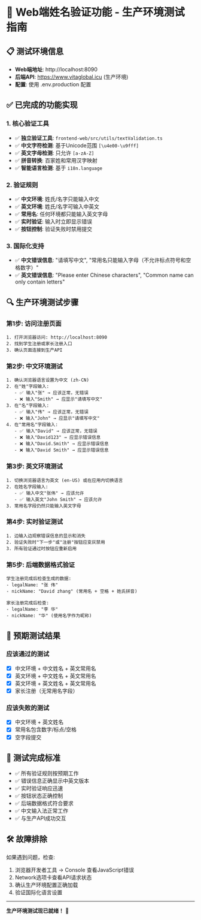 # 🧪 Web端姓名验证功能 - 生产环境测试指南

## 📋 测试环境信息
- **Web端地址**: http://localhost:8090  
- **后端API**: https://www.vitaglobal.icu (生产环境)
- **配置**: 使用 .env.production 配置

## ✅ 已完成的功能实现

### 1. 核心验证工具
- ✅ **独立验证工具**: `frontend-web/src/utils/textValidation.ts`
- ✅ **中文字符检测**: 基于Unicode范围 `[\u4e00-\u9fff]`
- ✅ **英文字母检测**: 只允许 `[a-zA-Z]`
- ✅ **拼音转换**: 百家姓和常用汉字映射
- ✅ **智能语言检测**: 基于 `i18n.language`

### 2. 验证规则
- ✅ **中文环境**: 姓氏/名字只能输入中文
- ✅ **英文环境**: 姓氏/名字可输入中英文  
- ✅ **常用名**: 任何环境都只能输入英文字母
- ✅ **实时验证**: 输入时立即显示错误
- ✅ **按钮控制**: 验证失败时禁用提交

### 3. 国际化支持
- ✅ **中文错误信息**: "请填写中文", "常用名只能输入字母（不允许标点符号和空格数字）"
- ✅ **英文错误信息**: "Please enter Chinese characters", "Common name can only contain letters"

## 🔍 生产环境测试步骤

### 第1步: 访问注册页面
```
1. 打开浏览器访问: http://localhost:8090
2. 找到学生注册或家长注册入口
3. 确认页面连接到生产API
```

### 第2步: 中文环境测试
```
1. 确认浏览器语言设置为中文 (zh-CN)
2. 在"姓"字段输入:
   - ✅ 输入"张" → 应该正常，无错误
   - ❌ 输入"Smith" → 应显示"请填写中文"
3. 在"名"字段输入:
   - ✅ 输入"伟" → 应该正常，无错误  
   - ❌ 输入"John" → 应显示"请填写中文"
4. 在"常用名"字段输入:
   - ✅ 输入"David" → 应该正常，无错误
   - ❌ 输入"David123" → 应显示错误信息
   - ❌ 输入"David.Smith" → 应显示错误信息
   - ❌ 输入"David Smith" → 应显示错误信息
```

### 第3步: 英文环境测试
```
1. 切换浏览器语言为英文 (en-US) 或在应用内切换语言
2. 在姓名字段输入:
   - ✅ 输入中文"张伟" → 应该允许
   - ✅ 输入英文"John Smith" → 应该允许
3. 常用名字段仍然只能输入英文字母
```

### 第4步: 实时验证测试
```
1. 边输入边观察错误信息的显示和消失
2. 验证失败时"下一步"或"注册"按钮应变灰禁用
3. 所有验证通过时按钮应重新启用
```

### 第5步: 后端数据格式验证
```
学生注册完成后检查生成的数据:
- legalName: "张 伟"
- nickName: "David zhang" (常用名 + 空格 + 姓氏拼音)

家长注册完成后检查:
- legalName: "李 华"  
- nickName: "华" (使用名字作为昵称)
```

## 🎯 预期测试结果

### 应该通过的测试
- [x] 中文环境 + 中文姓名 + 英文常用名
- [x] 英文环境 + 中文姓名 + 英文常用名  
- [x] 英文环境 + 英文姓名 + 英文常用名
- [x] 家长注册（无常用名字段）

### 应该失败的测试
- [x] 中文环境 + 英文姓名
- [x] 常用名包含数字/标点/空格
- [x] 空字段提交

## 📱 测试完成标准

- ✅ 所有验证规则按预期工作
- ✅ 错误信息正确显示中英文版本
- ✅ 实时验证响应迅速
- ✅ 按钮状态正确控制
- ✅ 后端数据格式符合要求
- ✅ 中文输入法正常工作
- ✅ 与生产API成功交互

## 🛠️ 故障排除

如果遇到问题，检查:
1. 浏览器开发者工具 → Console 查看JavaScript错误
2. Network选项卡查看API请求状态
3. 确认生产环境配置正确加载
4. 验证国际化语言设置

---
**生产环境测试现已就绪！** 🚀